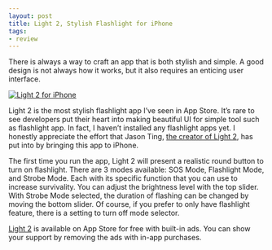 ```yaml
---
layout: post
title: Light 2, Stylish Flashlight for iPhone
tags:
- review
---
```

There is always a way to craft an app that is both stylish and simple. A good design is not always how it works, but it also requires an enticing user interface.

[ ![Light 2 for iPhone][img] ](http://images.sayzlim.net/2013/01/light_2.jpg "Light 2 for iPhone")

[img]: http://images.sayzlim.net/2013/01/light_2.jpg "Light 2 for iPhone"

<!--more-->

Light 2 is the most stylish flashlight app I’ve seen in App Store. It’s rare to see developers put their heart into making beautiful UI for simple tool such as flashlight app. In fact, I haven’t installed any flashlight apps yet. I honestly appreciate the effort that Jason Ting, [the creator of Light 2](http://www.jzlabs.com/2012/12/06/light-2/ "Light 2 - JZ * LABS - the web experiment playground of jason ting"), has put into by bringing this app to iPhone.

The first time you run the app, Light 2 will present a realistic round button to turn on flashlight. There are 3 modes available: SOS Mode, Flashlight Mode, and Strobe Mode. Each with its specific function that you can use to increase survivality. You can adjust the brightness level with the top slider. With Strobe Mode selected, the duration of flashing can be changed by moving the bottom slider. Of course, if you prefer to only have flashlight feature, there is a setting to turn off mode selector.

[Light 2](https://itunes.apple.com/us/app/id379753015?mt=8&uo=4&at=11ld6n&ct=led+flashlight+for+iphone "Light - LED Flashlight") is available on App Store for free with built-in ads. You can show your support by removing the ads with in-app purchases.
